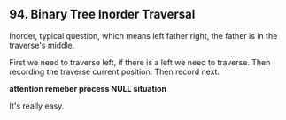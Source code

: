 ## 94. Binary Tree Inorder Traversal

Inorder, typical question, which means left father right, the father is in the traverse's middle.

First we need to traverse left, if there is a left we need to traverse. Then recording the traverse current position. Then record next.

**attention remeber process NULL situation**

It's really easy.
